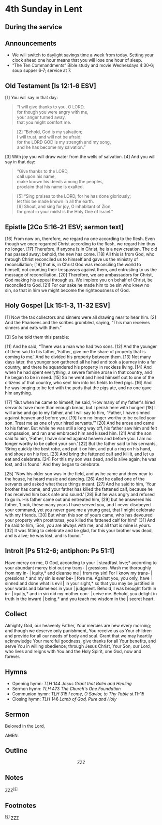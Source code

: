 <head>
<meta charset="utf-8">
<style>
</style>
<title>sermon</title>
</head>

# 4th Sunday in Lent

## During the service


## Announcements

* We will switch to daylight savings time a week from today.
Setting your clock ahead one hour means that you will lose one hour of sleep.
* “The Ten Commandments” Bible study and movie Wednesdays 4:30‑6; soup supper 6‑7; service at 7.

## Old Testament [Is 12:1‑6 ESV]

[1] You will say in that day:

> “I will give thanks to you, O LORD,  
> for though you were angry with me,  
> your anger turned away,  
> that you might comfort me.
	
> [2] “Behold, God is my salvation;  
> I will trust, and will not be afraid;  
> for the LORD GOD is my strength and my song,  
> and he has become my salvation.”

[3] With joy you will draw water from the wells of salvation. [4] And you will say in that day:

> “Give thanks to the LORD,  
> call upon his name,  
> make known his deeds among the peoples,  
> proclaim that his name is exalted.
	
> [5] “Sing praises to the LORD, for he has done gloriously;  
> let this be made known in all the earth.  
> [6] Shout, and sing for joy, O inhabitant of Zion,  
> for great in your midst is the Holy One of Israel.”

## Epistle [2Co 5:16‑21 ESV; sermon text]

[16] From now on, therefore, we regard no one according to the flesh. Even though we once regarded Christ according to the flesh, we regard him thus no longer. [17] Therefore, if anyone is in Christ, he is a new creation. The old has passed away; behold, the new has come. [18] All this is from God, who through Christ reconciled us to himself and gave us the ministry of reconciliation; [19] that is, in Christ God was reconciling the world to himself, not counting their trespasses against them, and entrusting to us the message of reconciliation. [20] Therefore, we are ambassadors for Christ, God making his appeal through us. We implore you on behalf of Christ, be reconciled to God. [21] For our sake he made him to be sin who knew no sin, so that in him we might become the righteousness of God.

## Holy Gospel [Lk 15:1‑3, 11‑32 ESV]

[1] Now the tax collectors and sinners were all drawing near to hear him. [2] And the Pharisees and the scribes grumbled, saying, “This man receives sinners and eats with them.”

[3] So he told them this parable:

[11] And he said, “There was a man who had two sons. [12] And the younger of them said to his father, ‘Father, give me the share of property that is coming to me.’ And he divided his property between them. [13] Not many days later, the younger son gathered all he had and took a journey into a far country, and there he squandered his property in reckless living. [14] And when he had spent everything, a severe famine arose in that country, and he began to be in need. [15] So he went and hired himself out to one of the citizens of that country, who sent him into his fields to feed pigs. [16] And he was longing to be fed with the pods that the pigs ate, and no one gave him anything.

[17] “But when he came to himself, he said, ‘How many of my father's hired servants have more than enough bread, but I perish here with hunger! [18] I will arise and go to my father, and I will say to him, “Father, I have sinned against heaven and before you. [19] I am no longer worthy to be called your son. Treat me as one of your hired servants.”’ [20] And he arose and came to his father. But while he was still a long way off, his father saw him and felt compassion, and ran and embraced him and kissed him. [21] And the son said to him, ‘Father, I have sinned against heaven and before you. I am no longer worthy to be called your son.’ [22] But the father said to his servants, ‘Bring quickly the best robe, and put it on him, and put a ring on his hand, and shoes on his feet. [23] And bring the fattened calf and kill it, and let us eat and celebrate. [24] For this my son was dead, and is alive again; he was lost, and is found.’ And they began to celebrate.

[25] “Now his older son was in the field, and as he came and drew near to the house, he heard music and dancing. [26] And he called one of the servants and asked what these things meant. [27] And he said to him, ‘Your brother has come, and your father has killed the fattened calf, because he has received him back safe and sound.’ [28] But he was angry and refused to go in. His father came out and entreated him, [29] but he answered his father, ‘Look, these many years I have served you, and I never disobeyed your command, yet you never gave me a young goat, that I might celebrate with my friends. [30] But when this son of yours came, who has devoured your property with prostitutes, you killed the fattened calf for him!’ [31] And he said to him, ‘Son, you are always with me, and all that is mine is yours. [32] It was fitting to celebrate and be glad, for this your brother was dead, and is alive; he was lost, and is found.’”

## Introit [Ps 51:2-6; antiphon: Ps 51:1]
Have mercy on me, O God, according to your | steadfast love;*
according to your abundant mercy blot out my trans- | gressions.
Wash me thoroughly from my in- | iquity,*
and cleanse me | from my sin!
For I know my trans- | gressions,*
and my sin is ever be- | fore me.
Against you, you only, have I sinned and done what is evil | in your sight,*
so that you may be justified in your words and blameless in your | judgment.
Behold, I was brought forth in in- | iquity,*
and in sin did my mother con- | ceive me.
Behold, you delight in truth in the inward | being,*
and you teach me wisdom in the | secret heart.

## Collect
Almighty God, our heavenly Father,
Your mercies are new every morning;
and though we deserve only punishment,
You receive us as Your children
and provide for all our needs of body and soul.
Grant that we may heartily acknowledge Your merciful goodness,
give thanks for all Your benefits,
and serve You in willing obedience;
through Jesus Christ, Your Son, our Lord, who lives and reigns with You and the Holy Spirit, one God, now and forever.

## Hymns

* Opening hymn: _TLH_ 144 _Jesus Grant that Balm and Healing_ 
* Sermon hymn: _TLH_ 473 _The Church's One Foundation_
* Communion hymn: _TLH_ 315 _I come, O Savior, to Thy Table_ st 11-15
* Closing hymn: _TLH_ 146 _Lamb of God, Pure and Holy_

## Sermon

Beloved in the Lord, 

AMEN.

## Outline

<center>ZZZ</center>

## Notes


ZZZ<sup>[<a name="id0002" href="#ftn.id0002">§</a>]</sup>

## Footnotes

<sup>[<a name="ftn.id0002" href="#id0002">§</a>]</sup>
ZZZ
